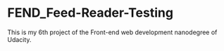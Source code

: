 # FEND_Feed-Reader-Testing
This is my 6th project of the Front-end web development nanodegree of Udacity.
